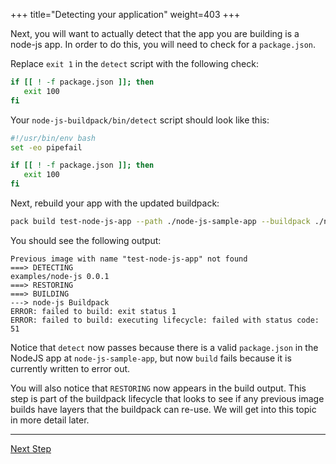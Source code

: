 +++
title="Detecting your application"
weight=403
+++

<!-- test:suite=create-buildpack;weight=3 -->

Next, you will want to actually detect that the app you are building is a node-js app. In order to do this, you will need to check for a `package.json`.

Replace `exit 1` in the `detect` script with the following check:

```bash
if [[ ! -f package.json ]]; then
   exit 100
fi
```

Your `node-js-buildpack/bin/detect`<!--+"{{open}}"+--> script should look like this:

<!-- test:file=node-js-buildpack/bin/detect -->
```bash
#!/usr/bin/env bash
set -eo pipefail

if [[ ! -f package.json ]]; then
   exit 100
fi
```

Next, rebuild your app with the updated buildpack:

<!-- test:exec;exit-code=1 -->
```bash
pack build test-node-js-app --path ./node-js-sample-app --buildpack ./node-js-buildpack
```
<!--+- "{{execute}}"+-->

You should see the following output:

```
Previous image with name "test-node-js-app" not found
===> DETECTING
examples/node-js 0.0.1
===> RESTORING
===> BUILDING
---> node-js Buildpack
ERROR: failed to build: exit status 1
ERROR: failed to build: executing lifecycle: failed with status code: 51
```

Notice that `detect` now passes because there is a valid `package.json` in the NodeJS app at `node-js-sample-app`, but now `build` fails because it is currently written to error out.

You will also notice that `RESTORING` now appears in the build output. This step is part of the buildpack lifecycle that looks to see if any previous image builds have layers that the buildpack can re-use. We will get into this topic in more detail later.

<!--+if false+-->
---

<a href="/docs/for-buildpack-authors/tutorials/basic-buildpack/04_build-app" class="button bg-pink">Next Step</a>
<!--+end+-->
